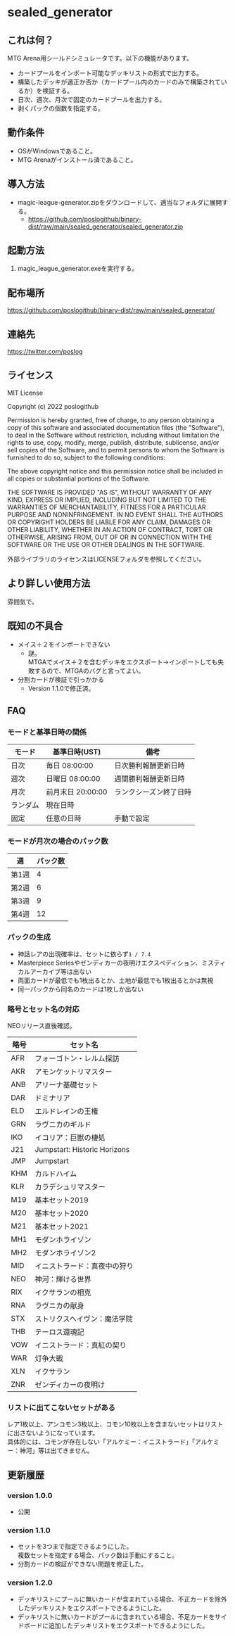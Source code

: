# sealed_generator

## これは何？

MTG Arena用シールドシミュレータです。以下の機能があります。<br />

* カードプールをインポート可能なデッキリストの形式で出力する。
* 構築したデッキが適正か否か（カードプール内のカードのみで構築されているか）を検証する。
* 日次、週次、月次で固定のカードプールを出力する。
* 剥くパックの個数を指定する。

## 動作条件

* OSがWindowsであること。
* MTG Arenaがインストール済であること。

## 導入方法

* magic-league-generator.zipをダウンロードして、適当なフォルダに展開する。
  * https://github.com/poslogithub/binary-dist/raw/main/sealed_generator/sealed_generator.zip

## 起動方法

1. magic_league_generator.exeを実行する。

## 配布場所

https://github.com/poslogithub/binary-dist/raw/main/sealed_generator/

## 連絡先

https://twitter.com/poslog

## ライセンス

MIT License

Copyright (c) 2022 poslogithub

Permission is hereby granted, free of charge, to any person obtaining a copy
of this software and associated documentation files (the "Software"), to deal
in the Software without restriction, including without limitation the rights
to use, copy, modify, merge, publish, distribute, sublicense, and/or sell
copies of the Software, and to permit persons to whom the Software is
furnished to do so, subject to the following conditions:

The above copyright notice and this permission notice shall be included in all
copies or substantial portions of the Software.

THE SOFTWARE IS PROVIDED "AS IS", WITHOUT WARRANTY OF ANY KIND, EXPRESS OR
IMPLIED, INCLUDING BUT NOT LIMITED TO THE WARRANTIES OF MERCHANTABILITY,
FITNESS FOR A PARTICULAR PURPOSE AND NONINFRINGEMENT. IN NO EVENT SHALL THE
AUTHORS OR COPYRIGHT HOLDERS BE LIABLE FOR ANY CLAIM, DAMAGES OR OTHER
LIABILITY, WHETHER IN AN ACTION OF CONTRACT, TORT OR OTHERWISE, ARISING FROM,
OUT OF OR IN CONNECTION WITH THE SOFTWARE OR THE USE OR OTHER DEALINGS IN THE
SOFTWARE.

外部ライブラリのライセンスはLICENSEフォルダを参照してください。

## より詳しい使用方法

雰囲気で。

## 既知の不具合

* メイス＋２をインポートできない
  * 謎。<br />MTGAでメイス＋２を含むデッキをエクスポート→インポートしても失敗するので、MTGAのバグと言ってよい。<br />
* 分割カードが検証で引っかかる
  * Version 1.1.0で修正済。

## FAQ

### モードと基準日時の関係

| モード | 基準日時(UST) | 備考 |
| ---- | ---- | ---- |
| 日次 |毎日 08:00:00|日次勝利報酬更新日時|
| 週次 |日曜日 08:00:00|週間勝利報酬更新日時|
| 月次 |前月末日 20:00:00|ランクシーズン終了日時|
| ランダム |現在日時||
| 固定 |任意の日時|手動で設定|

### モードが月次の場合のパック数

| 週 | パック数 |
| ---- | ---- |
| 第1週 | 4|
| 第2週 | 6|
| 第3週 | 9|
| 第4週 | 12|

### パックの生成

* 神話レアの出現確率は、セットに依らず`1 / 7.4`
* Masterpiece Seriesやゼンディカーの夜明けエクスペディション、ミスティカルアーカイブ等は出ない
* 両面カードが最低でも1枚出るとか、土地が最低でも1枚出るとかは無視
* 同一パックから同名のカードは1枚しか出ない

### 略号とセット名の対応

NEOリリース直後確認。

| 略号 | セット名 |
| ---- | ---- |
| AFR |フォーゴトン・レルム探訪|
| AKR |アモンケットリマスター|
| ANB |アリーナ基礎セット|
| DAR |ドミナリア|
| ELD |エルドレインの王権|
| GRN |ラヴニカのギルド|
| IKO |イコリア：巨獣の棲処|
| J21 |Jumpstart: Historic Horizons|
| JMP |Jumpstart|
| KHM |カルドハイム|
| KLR |カラデシュリマスター|
| M19 |基本セット2019|
| M20 |基本セット2020|
| M21 |基本セット2021|
| MH1 |モダンホライゾン|
| MH2 |モダンホライゾン2|
| MID |イニストラード：真夜中の狩り|
| NEO |神河：輝ける世界|
| RIX |イクサランの相克|
| RNA |ラヴニカの献身|
| STX |ストリクスヘイヴン：魔法学院|
| THB |テーロス還魂記|
| VOW |イニストラード：真紅の契り|
| WAR |灯争大戦|
| XLN |イクサラン|
| ZNR |ゼンディカーの夜明け|

### リストに出てこないセットがある

レア1枚以上、アンコモン3枚以上、コモン10枚以上を含まないセットはリストに出さないようになっています。<br />
具体的には、コモンが存在しない「アルケミー：イニストラード」「アルケミー：神河」等は出てきません。<br />

## 更新履歴

### version 1.0.0

* 公開

### version 1.1.0

* セットを3つまで指定できるようにした。<br />複数セットを指定する場合、パック数は手動にすること。<br />
* 分割カードの検証ができない問題を修正した。

### version 1.2.0

* デッキリストにプールに無いカードが含まれている場合、不正カードを除外したデッキリストをエクスポートできるようにした。
* デッキリストに無いカードがプールに含まれている場合、不足カードをサイドボードに追加したデッキリストをエクスポートできるようにした。
